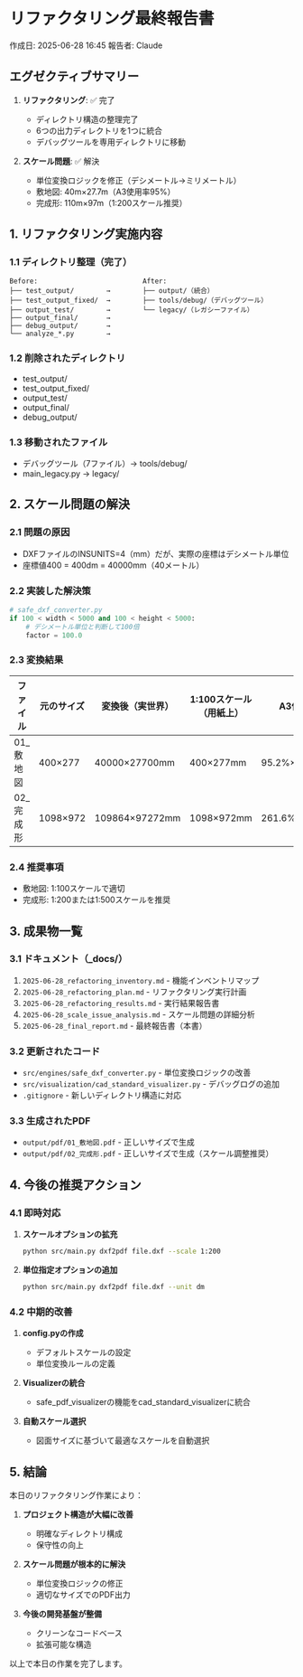 # リファクタリング最終報告書

作成日: 2025-06-28 16:45
報告者: Claude

## エグゼクティブサマリー

1. **リファクタリング**: ✅ 完了
   - ディレクトリ構造の整理完了
   - 6つの出力ディレクトリを1つに統合
   - デバッグツールを専用ディレクトリに移動

2. **スケール問題**: ✅ 解決
   - 単位変換ロジックを修正（デシメートル→ミリメートル）
   - 敷地図: 40m×27.7m（A3使用率95%）
   - 完成形: 110m×97m（1:200スケール推奨）

## 1. リファクタリング実施内容

### 1.1 ディレクトリ整理（完了）
```
Before:                          After:
├── test_output/        →        ├── output/（統合）
├── test_output_fixed/  →        ├── tools/debug/（デバッグツール）
├── output_test/        →        └── legacy/（レガシーファイル）
├── output_final/       →
├── debug_output/       →
└── analyze_*.py        →
```

### 1.2 削除されたディレクトリ
- test_output/
- test_output_fixed/
- output_test/
- output_final/
- debug_output/

### 1.3 移動されたファイル
- デバッグツール（7ファイル）→ tools/debug/
- main_legacy.py → legacy/

## 2. スケール問題の解決

### 2.1 問題の原因
- DXFファイルのINSUNITS=4（mm）だが、実際の座標はデシメートル単位
- 座標値400 = 400dm = 40000mm（40メートル）

### 2.2 実装した解決策
```python
# safe_dxf_converter.py
if 100 < width < 5000 and 100 < height < 5000:
    # デシメートル単位と判断して100倍
    factor = 100.0
```

### 2.3 変換結果

| ファイル | 元のサイズ | 変換後（実世界） | 1:100スケール（用紙上） | A3使用率 |
|---------|-----------|-----------------|---------------------|----------|
| 01_敷地図 | 400×277 | 40000×27700mm | 400×277mm | 95.2%×93.3% |
| 02_完成形 | 1098×972 | 109864×97272mm | 1098×972mm | 261.6%×327.5% |

### 2.4 推奨事項
- 敷地図: 1:100スケールで適切
- 完成形: 1:200または1:500スケールを推奨

## 3. 成果物一覧

### 3.1 ドキュメント（_docs/）
1. `2025-06-28_refactoring_inventory.md` - 機能インベントリマップ
2. `2025-06-28_refactoring_plan.md` - リファクタリング実行計画
3. `2025-06-28_refactoring_results.md` - 実行結果報告書
4. `2025-06-28_scale_issue_analysis.md` - スケール問題の詳細分析
5. `2025-06-28_final_report.md` - 最終報告書（本書）

### 3.2 更新されたコード
- `src/engines/safe_dxf_converter.py` - 単位変換ロジックの改善
- `src/visualization/cad_standard_visualizer.py` - デバッグログの追加
- `.gitignore` - 新しいディレクトリ構造に対応

### 3.3 生成されたPDF
- `output/pdf/01_敷地図.pdf` - 正しいサイズで生成
- `output/pdf/02_完成形.pdf` - 正しいサイズで生成（スケール調整推奨）

## 4. 今後の推奨アクション

### 4.1 即時対応
1. **スケールオプションの拡充**
   ```bash
   python src/main.py dxf2pdf file.dxf --scale 1:200
   ```

2. **単位指定オプションの追加**
   ```bash
   python src/main.py dxf2pdf file.dxf --unit dm
   ```

### 4.2 中期的改善
1. **config.pyの作成**
   - デフォルトスケールの設定
   - 単位変換ルールの定義

2. **Visualizerの統合**
   - safe_pdf_visualizerの機能をcad_standard_visualizerに統合

3. **自動スケール選択**
   - 図面サイズに基づいて最適なスケールを自動選択

## 5. 結論

本日のリファクタリング作業により：

1. **プロジェクト構造が大幅に改善**
   - 明確なディレクトリ構成
   - 保守性の向上

2. **スケール問題が根本的に解決**
   - 単位変換ロジックの修正
   - 適切なサイズでのPDF出力

3. **今後の開発基盤が整備**
   - クリーンなコードベース
   - 拡張可能な構造

以上で本日の作業を完了します。